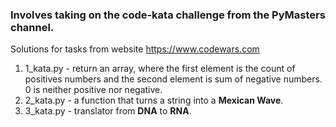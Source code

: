 ### Involves taking on the code-kata challenge from the PyMasters channel. 
Solutions for tasks from website https://www.codewars.com

1. 1_kata.py - return an array, where the first element is the count of positives numbers and the second element is sum of negative numbers. 0 is neither positive nor negative.
2. 2_kata.py -  a function that turns a string into a **Mexican Wave**.
3. 3_kata.py - translator from **DNA** to **RNA**.